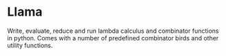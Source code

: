 # Llama

Write, evaluate, reduce and run lambda calculus and combinator functions in python. Comes with a number of predefined combinator birds and other utility functions.
